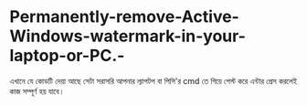 # Permanently-remove-Active-Windows-watermark-in-your-laptop-or-PC.-
এখানে যে কোডটি দেয়া আছে সেটা সরাসরি আপনার ল্যাপটপ বা পিসি'র cmd তে গিয়ে পেস্ট করে এন্টার প্রেস করলেই কাজ সম্পূর্ণ হয় যাবে। 

